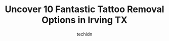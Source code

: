 ---
layout: ampstory
image: https://i0.wp.com/www.depkes.org/wp-content/uploads/2023/06/tattoo-removal-0-in-irving-tx-1685868559.jpeg?resize=640,853
author: techidn
featured: false
description: Discover the impressive array of Tattoo Removal options in Irving TX, where you can find 10 of the largest Tattoo Removal establishments in the area. From renowned classics to hidden gems, I
title: Uncover 10 Fantastic Tattoo Removal Options in Irving TX
cover:
   title: Uncover 10 Fantastic Tattoo Removal Options in Irving TX
   subtitle: Rickpate
   background: https://www.depkes.org/wp-content/uploads/2023/06/tattoo-removal-0-in-irving-tx-1685868559.jpeg

pages: 
 - layout: thirds
   top: <h1>#1 Iron Ink Tattoo</h1>
   bottom: "<p>I went with a fun group of girls to get tattoos! 6 of us got them and it was an amazing experience! Were bunch of loud bold women and the shop was so kind to us. Some </p>"
   background: https://www.depkes.org/wp-content/uploads/2023/06/tattoo-removal-1-in-irving-tx-1685868559.png
   backgroundblur: true
 - layout: thirds
   top: <h1>#2 LaserAway</h1>
   bottom: "<p>I use Laser Away for tattoo removal. The process has been super easy from the beginning. Everyone there is really friendly and they are not over the top about trying to s</p>"
   background: https://www.depkes.org/wp-content/uploads/2023/06/tattoo-removal-2-in-irving-tx-1685868560.jpeg
   cta:
      link: https://www.depkes.org/blog/uncover-10-fantastic-tattoo-removal-options-in-irving-tx/
      text: Uncover 10 Fantastic Tattoo Removal Options in Irving TX
 - layout: thirds
   top: <h1>#3 Shipers Laser Tattoo Removal Center Dallas</h1>
   bottom: "<p>101 W McDermott Dr, Allen, TX 75013, United States</p>"
   background: https://www.depkes.org/wp-content/uploads/2023/06/tattoo-removal-3-in-irving-tx-1685868561.jpeg
   cta:
      link: https://www.depkes.org/blog/uncover-10-fantastic-tattoo-removal-options-in-irving-tx/
      text: Uncover 10 Fantastic Tattoo Removal Options in Irving TX
 - layout: thirds
   top: <h1>#4 Removery Tattoo Removal & Fading</h1>
   bottom: "<p>9300 John Hickman Pkwy Building 10, Suite 1004, Frisco, TX 75035, United States</p>"
   background: https://images.unsplash.com/photo-1536745287225-21d689278fd1?ixlib=rb-4.0.3&ixid=MnwxMjA3fDB8MHxwaG90by1wYWdlfHx8fGVufDB8fHx8&auto=format&fit=crop&w=640&h=853&q=80
   cta:
      link: https://www.depkes.org/blog/uncover-10-fantastic-tattoo-removal-options-in-irving-tx/
      text: Uncover 10 Fantastic Tattoo Removal Options in Irving TX
 - layout: thirds
   top: <h1>#5 National Laser Institute Med Spa</h1>
   bottom: "<p>3850 W Northwest Hwy Suite 1100, Dallas, TX 75220, United States</p>"
   background: https://images.unsplash.com/photo-1580610447943-1bfbef5efe07?ixlib=rb-4.0.3&ixid=MnwxMjA3fDB8MHxwaG90by1wYWdlfHx8fGVufDB8fHx8&auto=format&fit=crop&w=640&h=853&q=80
   cta:
      link: https://www.depkes.org/blog/uncover-10-fantastic-tattoo-removal-options-in-irving-tx/
      text: Uncover 10 Fantastic Tattoo Removal Options in Irving TX
 - layout: thirds
   top: <h1>#6 Dtown Laser Tattoo Removal & Aesthetics,LLC</h1>
   bottom: "<p>5510 Abrams Rd #103, Dallas, TX 75214, United States</p>"
   background: https://images.unsplash.com/photo-1533735380053-eb8d0759b24a?ixlib=rb-4.0.3&ixid=MnwxMjA3fDB8MHxwaG90by1wYWdlfHx8fGVufDB8fHx8&auto=format&fit=crop&w=640&h=853&q=80
   cta:
      link: https://www.depkes.org/blog/uncover-10-fantastic-tattoo-removal-options-in-irving-tx/
      text: Uncover 10 Fantastic Tattoo Removal Options in Irving TX
 - layout: thirds
   top: <h1>#7 Milan Laser Hair Removal</h1>
   bottom: "<p>7600 N MacArthur Blvd Ste 180, Irving, TX 75063, United States</p>"
   background: https://images.unsplash.com/photo-1549241520-425e3dfc01cb?ixlib=rb-4.0.3&ixid=MnwxMjA3fDB8MHxwaG90by1wYWdlfHx8fGVufDB8fHx8&auto=format&fit=crop&w=640&h=853&q=80
   cta:
      link: https://www.depkes.org/blog/uncover-10-fantastic-tattoo-removal-options-in-irving-tx/
      text: Uncover 10 Fantastic Tattoo Removal Options in Irving TX
 - layout: thirds
   middle: Continue reading...
   background: https://images.unsplash.com/photo-1608411404720-c8f0417bcdba?ixlib=rb-4.0.3&ixid=MnwxMjA3fDB8MHxwaG90by1wYWdlfHx8fGVufDB8fHx8&auto=format&fit=crop&w=640&h=853&q=80
   cta:
      link: https://www.depkes.org/blog/uncover-10-fantastic-tattoo-removal-options-in-irving-tx/
      text: Uncover 10 Fantastic Tattoo Removal Options in Irving TX
      
---